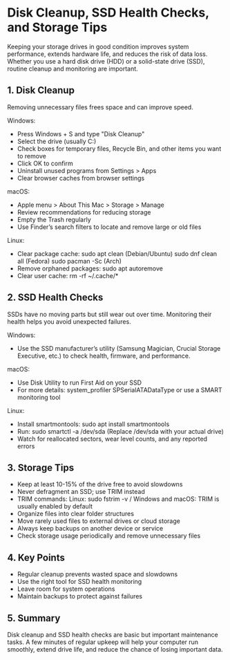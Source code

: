 # Disk Cleanup, SSD Health Checks, and Storage Tips

Keeping your storage drives in good condition improves system performance, extends hardware life, and reduces the risk of data loss. Whether you use a hard disk drive (HDD) or a solid-state drive (SSD), routine cleanup and monitoring are important.

## 1. Disk Cleanup

Removing unnecessary files frees space and can improve speed.

Windows:
- Press Windows + S and type "Disk Cleanup"
- Select the drive (usually C:)
- Check boxes for temporary files, Recycle Bin, and other items you want to remove
- Click OK to confirm
- Uninstall unused programs from Settings > Apps
- Clear browser caches from browser settings

macOS:
- Apple menu > About This Mac > Storage > Manage
- Review recommendations for reducing storage
- Empty the Trash regularly
- Use Finder’s search filters to locate and remove large or old files

Linux:
- Clear package cache:
  sudo apt clean   (Debian/Ubuntu)
  sudo dnf clean all   (Fedora)
  sudo pacman -Sc   (Arch)
- Remove orphaned packages:
  sudo apt autoremove
- Clear user cache:
  rm -rf ~/.cache/*

## 2. SSD Health Checks

SSDs have no moving parts but still wear out over time. Monitoring their health helps you avoid unexpected failures.

Windows:
- Use the SSD manufacturer’s utility (Samsung Magician, Crucial Storage Executive, etc.) to check health, firmware, and performance.

macOS:
- Use Disk Utility to run First Aid on your SSD
- For more details:
  system_profiler SPSerialATADataType
  or use a SMART monitoring tool

Linux:
- Install smartmontools:
  sudo apt install smartmontools
- Run:
  sudo smartctl -a /dev/sda
  (Replace /dev/sda with your actual drive)
- Watch for reallocated sectors, wear level counts, and any reported errors

## 3. Storage Tips

- Keep at least 10-15% of the drive free to avoid slowdowns
- Never defragment an SSD; use TRIM instead
- TRIM commands:
  Linux: sudo fstrim -v /
  Windows and macOS: TRIM is usually enabled by default
- Organize files into clear folder structures
- Move rarely used files to external drives or cloud storage
- Always keep backups on another device or service
- Check storage usage periodically and remove unnecessary files

## 4. Key Points

- Regular cleanup prevents wasted space and slowdowns
- Use the right tool for SSD health monitoring
- Leave room for system operations
- Maintain backups to protect against failures

## 5. Summary

Disk cleanup and SSD health checks are basic but important maintenance tasks. A few minutes of regular upkeep will help your computer run smoothly, extend drive life, and reduce the chance of losing important data.

